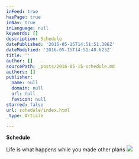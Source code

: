 ```yaml
---
inFeed: true
hasPage: true
inNav: true
inLanguage: null
keywords: []
description: Schedule
datePublished: '2016-05-15T14:51:51.306Z'
dateModified: '2016-05-15T14:51:48.623Z'
title: ''
author: []
sourcePath: _posts/2016-05-15-schedule.md
authors: []
publisher:
  name: null
  domain: null
  url: null
  favicon: null
starred: false
url: schedule/index.html
_type: Article

---
```

**Schedule**

Life is what happens while you made other plans
![](https://the-grid-user-content.s3-us-west-2.amazonaws.com/33f731fe-12e0-4b50-8643-709d77384a3c.png)